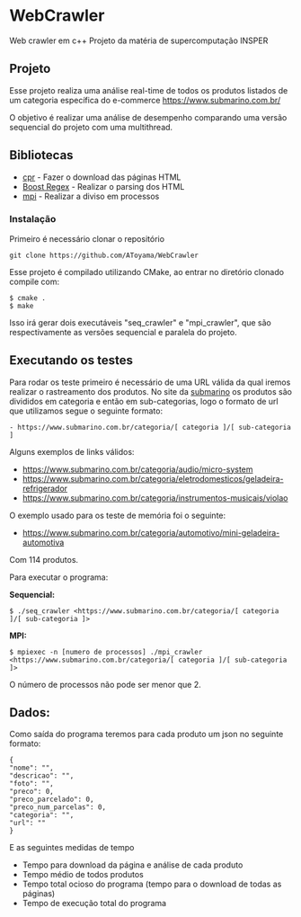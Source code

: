 # WebCrawler
Web crawler em c++
Projeto da matéria de supercomputação
INSPER

## Projeto

Esse projeto realiza uma análise real-time de todos os produtos listados de um categoria específica do e-commerce https://www.submarino.com.br/

O objetivo é realizar uma análise de desempenho comparando uma versão sequencial do projeto com uma multithread.

## Bibliotecas

* [cpr](https://whoshuu.github.io/cpr/) - Fazer o download das páginas HTML
* [Boost Regex](https://theboostcpplibraries.com/boost.regex) - Realizar o parsing dos HTML
* [mpi](https://www.open-mpi.org/faq/?category=mpi-apps) - Realizar a diviso em processos

### Instalação

Primeiro é necessário clonar o repositório

```
git clone https://github.com/AToyama/WebCrawler 
```
Esse projeto é compilado utilizando CMake, ao entrar no diretório clonado compile com:

```
$ cmake .
$ make
```
Isso irá gerar dois executáveis "seq_crawler" e "mpi_crawler", que são respectivamente as versões sequencial e paralela do projeto.

## Executando os testes

Para rodar os teste primeiro é necessário de uma URL válida da qual iremos realizar o rastreamento dos produtos. No site da [submarino](https://www.submarino.com.br/) os produtos são divididos em categoria e então em sub-categorias, logo o formato de url que utilizamos segue o seguinte formato:


```
- https://www.submarino.com.br/categoria/[ categoria ]/[ sub-categoria ]
```

Alguns exemplos de links válidos:

- https://www.submarino.com.br/categoria/audio/micro-system
- https://www.submarino.com.br/categoria/eletrodomesticos/geladeira-refrigerador
- https://www.submarino.com.br/categoria/instrumentos-musicais/violao

O exemplo usado para os teste de memória foi o seguinte:

- https://www.submarino.com.br/categoria/automotivo/mini-geladeira-automotiva

Com 114 produtos.


Para executar o programa:

**Sequencial:**

```
$ ./seq_crawler <https://www.submarino.com.br/categoria/[ categoria ]/[ sub-categoria ]>
```

**MPI:**

```
$ mpiexec -n [numero de processos] ./mpi_crawler <https://www.submarino.com.br/categoria/[ categoria ]/[ sub-categoria ]>
```
O número de processos não pode ser menor que 2.

## Dados:

Como saída do programa teremos para cada produto um json no seguinte formato:

```
{
"nome": "",
"descricao": "",
"foto": "",
"preco": 0,
"preco_parcelado": 0,
"preco_num_parcelas": 0,
"categoria": "",
"url": ""
}
```

E as seguintes medidas de tempo

- Tempo para download da página e análise de cada produto
- Tempo médio de todos produtos
- Tempo total ocioso do programa (tempo para o download de todas as páginas)
- Tempo de execução total do programa
